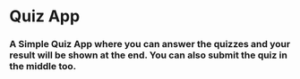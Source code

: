 # Quiz App
### A Simple Quiz App where you can answer the quizzes and your result will be shown at the end. You can also submit the quiz in the middle too.